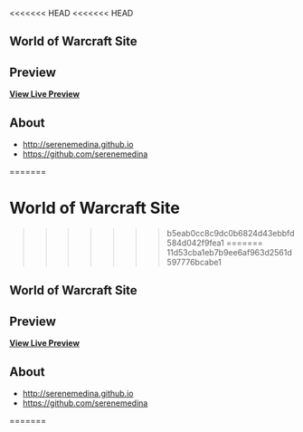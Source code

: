 <<<<<<< HEAD
<<<<<<< HEAD
## World of Warcraft Site

## Preview

**[View Live Preview](https://serenemedina.github.io/)**

## About

* http://serenemedina.github.io
* https://github.com/serenemedina

=======
# World of Warcraft Site
>>>>>>> b5eab0cc8c9dc0b6824d43ebbfd584d042f9fea1
=======
>>>>>>> 11d53cba1eb7b9ee6af963d2561d597776bcabe1

## World of Warcraft Site

## Preview

**[View Live Preview](https://serenemedina.github.io/)**

## About

* http://serenemedina.github.io
* https://github.com/serenemedina

=======
